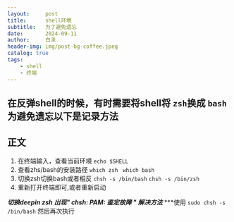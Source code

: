 ```yaml
---
layout:     post
title:      shell环境
subtitle:   为了避免遗忘
date:       2024-09-11
author:     白泽
header-img: img/post-bg-coffee.jpeg
catalog: true
tags:
    - shell
    - 终端
---
```


##  在反弹shell的时候，有时需要将shell将 `zsh`换成 `bash`为避免遗忘以下是记录方法

## 正文

1. 在终端输入，查看当前环境
`echo $SHELL`
2. 查看zhs/bash的安装路径
 `which zsh` ` which bash`
3. 切换zsh切换bash或者相反
`chsh -s /bin/bash` `chsh -s /bin/zsh`
4. 重新打开终端即可,或者重新启动

***切换deepin zsh 出现" chsh: PAM: 鉴定故障 " 解决方法***
***使用 `sudo chsh -s /bin/bash` 然后再次执行




